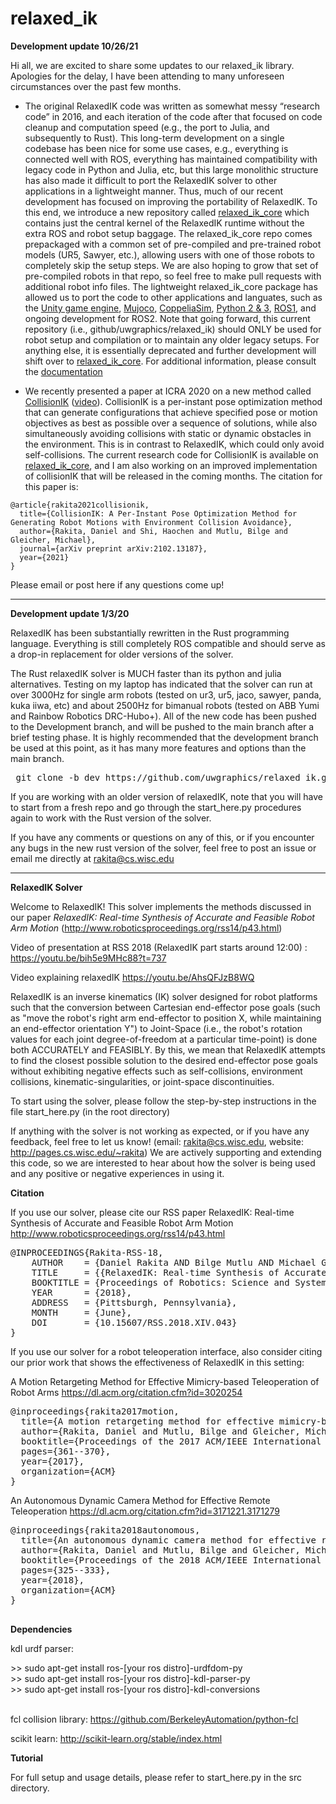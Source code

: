 # relaxed_ik

<b> Development update 10/26/21 </b>


Hi all, we are excited to share some updates to our relaxed_ik library.  Apologies for the delay, I have been attending to many unforeseen circumstances over the past few months.

* The original RelaxedIK code was written as somewhat messy “research code” in 2016, and each iteration of the code after that focused on code cleanup and computation speed (e.g., the port to Julia, and subsequently to Rust).  This long-term development on a single codebase has been nice for some use cases, e.g., everything is connected well with ROS, everything has maintained compatibility with legacy code in Python and Julia, etc, but this large monolithic structure has also made it difficult to port the RelaxedIK solver to other applications in a lightweight manner.  Thus, much of our recent development has focused on improving the portability of RelaxedIK.  To this end, we introduce a new repository called [relaxed_ik_core](https://github.com/uwgraphics/relaxed_ik_core) which contains just the central kernel of the RelaxedIK runtime without the extra ROS and robot setup baggage.  The relaxed_ik_core repo comes prepackaged with a common set of pre-compiled and pre-trained robot models (UR5, Sawyer, etc.), allowing users with one of those robots to completely skip the setup steps.  We are also hoping to grow that set of pre-compiled robots in that repo, so feel free to make pull requests with additional robot info files.  The lightweight relaxed_ik_core package has allowed us to port the code to other applications and languates, such as the [Unity game engine](https://github.com/uwgraphics/relaxed_ik_unity), [Mujoco](https://github.com/uwgraphics/relaxed_ik_mujoco), [CoppeliaSim](https://github.com/uwgraphics/relaxed_ik_coppeliasim), [Python 2 & 3](https://github.com/uwgraphics/relaxed_ik_python), [ROS1](https://github.com/uwgraphics/relaxed_ik_ros1), and ongoing development for ROS2.  Note that going forward, this current repository (i.e., github/uwgraphics/relaxed_ik) should ONLY be used for robot setup and compilation or to maintain any older legacy setups.  For anything else, it is essentially deprecated and further development will shift over to [relaxed_ik_core](https://github.com/uwgraphics/relaxed_ik_core).  For additional information, please consult the [documentation](https://pages.graphics.cs.wisc.edu/relaxed_ik_core/)

* We recently presented a paper at ICRA 2020 on a new method called [CollisionIK](https://arxiv.org/abs/2102.13187) ([video](https://youtu.be/rdMl1gOPNoM)).  CollisionIK is a per-instant pose optimization method that can generate configurations that achieve specified pose or motion objectives as best as possible over a sequence of solutions, while also simultaneously avoiding collisions with static or dynamic obstacles in the environment.  This is in contrast to RelaxedIK, which could only avoid self-collisions.  The current research code for CollisionIK is available on [relaxed_ik_core](https://github.com/uwgraphics/relaxed_ik_core), and I am also working on an improved implementation of collisionIK that will be released in the coming months.  The citation for this paper is:
```
@article{rakita2021collisionik,
  title={CollisionIK: A Per-Instant Pose Optimization Method for Generating Robot Motions with Environment Collision Avoidance},
  author={Rakita, Daniel and Shi, Haochen and Mutlu, Bilge and Gleicher, Michael},
  journal={arXiv preprint arXiv:2102.13187},
  year={2021}
}
```

Please email or post here if any questions come up!       



-----------------------------------------

<b> Development update 1/3/20 </b>

RelaxedIK has been substantially rewritten in the Rust programming language.  Everything is still completely ROS compatible and should serve as a drop-in replacement for older versions of the solver.  

The Rust relaxedIK solver is MUCH faster than its python and julia alternatives.  Testing on my laptop has indicated that the solver can run at over 3000Hz for single arm robots (tested on ur3, ur5, jaco, sawyer, panda, kuka iiwa, etc) and about 2500Hz for bimanual robots (tested on ABB Yumi and Rainbow Robotics DRC-Hubo+). All of the new code has been pushed to the Development branch, and will be pushed to the main branch after a brief testing phase.  It is highly recommended that the development branch be used at this point, as it has many more features and options than the main branch.

<pre> git clone -b dev https://github.com/uwgraphics/relaxed_ik.git </pre>

If you are working with an older version of relaxedIK, note that you will have to start from a fresh repo and go through the start_here.py procedures again to work with the Rust version of the solver.  

If you have any comments or questions on any of this, or if you encounter any bugs in the new rust version of the solver, feel free to post an issue or email me directly at rakita@cs.wisc.edu


------------------------------------------

<b> RelaxedIK Solver </b>

Welcome to RelaxedIK! This solver implements the methods discussed in our paper <i> RelaxedIK: Real-time Synthesis of Accurate and Feasible Robot Arm Motion </i> (http://www.roboticsproceedings.org/rss14/p43.html)

Video of presentation at RSS 2018 (RelaxedIK part starts around 12:00) :
https://youtu.be/bih5e9MHc88?t=737

Video explaining relaxedIK
https://youtu.be/AhsQFJzB8WQ

RelaxedIK is an inverse kinematics (IK) solver designed for robot platforms such that the conversion
between Cartesian end-effector pose goals (such as "move the robot's right arm end-effector to position X, while maintaining an end-effector
orientation Y") to Joint-Space (i.e., the robot's rotation values for each joint degree-of-freedom at a particular time-point) is
done both ACCURATELY and FEASIBLY.  By this, we mean that RelaxedIK attempts to find the closest possible solution to the
desired end-effector pose goals without exhibiting negative effects such as self-collisions, environment collisions,
kinematic-singularities, or joint-space discontinuities.

To start using the solver, please follow the step-by-step instructions in the file start_here.py (in the root directory)

If anything with the solver is not working as expected, or if you have any feedback, feel free to let us know! (email: rakita@cs.wisc.edu, website: http://pages.cs.wisc.edu/~rakita)
We are actively supporting and extending this code, so we are interested to hear about how the solver is being used and any positive or negative experiences in using it.

<b> Citation </b>

If you use our solver, please cite our RSS paper RelaxedIK: Real-time Synthesis of Accurate and Feasible Robot Arm Motion
http://www.roboticsproceedings.org/rss14/p43.html

<pre>
@INPROCEEDINGS{Rakita-RSS-18, 
    AUTHOR    = {Daniel Rakita AND Bilge Mutlu AND Michael Gleicher}, 
    TITLE     = {{RelaxedIK: Real-time Synthesis of Accurate and Feasible Robot Arm Motion}}, 
    BOOKTITLE = {Proceedings of Robotics: Science and Systems}, 
    YEAR      = {2018}, 
    ADDRESS   = {Pittsburgh, Pennsylvania}, 
    MONTH     = {June}, 
    DOI       = {10.15607/RSS.2018.XIV.043} 
} 
</pre>

If you use our solver for a robot teleoperation interface, also consider citing our prior work that shows the effectiveness of RelaxedIK in this setting:


A Motion Retargeting Method for Effective Mimicry-based Teleoperation of Robot Arms
https://dl.acm.org/citation.cfm?id=3020254
<pre>
@inproceedings{rakita2017motion,
  title={A motion retargeting method for effective mimicry-based teleoperation of robot arms},
  author={Rakita, Daniel and Mutlu, Bilge and Gleicher, Michael},
  booktitle={Proceedings of the 2017 ACM/IEEE International Conference on Human-Robot Interaction},
  pages={361--370},
  year={2017},
  organization={ACM}
}
</pre>


An Autonomous Dynamic Camera Method for Effective Remote Teleoperation
https://dl.acm.org/citation.cfm?id=3171221.3171279
<pre>
@inproceedings{rakita2018autonomous,
  title={An autonomous dynamic camera method for effective remote teleoperation},
  author={Rakita, Daniel and Mutlu, Bilge and Gleicher, Michael},
  booktitle={Proceedings of the 2018 ACM/IEEE International Conference on Human-Robot Interaction},
  pages={325--333},
  year={2018},
  organization={ACM}
}

</pre>

<b> Dependencies </b>

kdl urdf parser:
<div> >> sudo apt-get install ros-[your ros distro]-urdfdom-py </div>
<div> >> sudo apt-get install ros-[your ros distro]-kdl-parser-py </div>
<div> >> sudo apt-get install ros-[your ros distro]-kdl-conversions </div> 

<br>

fcl collision library:
https://github.com/BerkeleyAutomation/python-fcl

<!--
boost: https://www.boost.org/doc/libs/1_67_0/more/getting_started/unix-variants.html
The boost c++ libraries are used to interface between c++ and python code in the solver.  The solver will look for boost library files in the directory /usr/local/lib/ (the default install directory); if the library files are not found, the solver will try to move on anyway using the default python implementation, though performance will be slower. (UPDATE: Boost implementations are not turned on in the current version, but these will be included in the next RelaxedIK update after some testing).
-->


scikit learn:
http://scikit-learn.org/stable/index.html


<b> Tutorial </b>

For full setup and usage details, please refer to start_here.py in the src directory.



